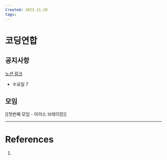 ```yaml
---
Created: 2023-11-20
tags:
---
```

# 코딩연합
## 공지사항
[노션 링크](https://www.notion.so/yechanny/1-ca67e9158b1b4a178b9d7726e696629f?pvs=4)
- 수요일 7
## 모임

[[첫번째 모임 - 아이스 브레이킹]]

---
# References
1. 